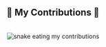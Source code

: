 <div align="center">
<h2>🐍 My Contributions 🐍</h2>
<br>
<img alt="snake eating my contributions" src="https://raw.githubusercontent.com/jiromyy/jiromyy/output/github-contribution-grid-snake.svg" />
<br/><br/><br/>
</div>
 
